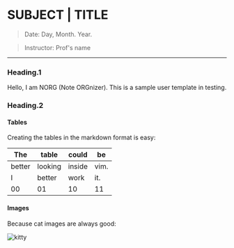# SUBJECT | TITLE
>Date:          Day, Month. Year.

>Instructor:    Prof's name

---

### Heading.1

Hello, I am NORG (Note ORGnizer). This is a sample user template in testing.

### Heading.2

#### Tables

Creating the tables in the markdown format is easy:

The | table | could | be
--- | --- | --- | ---
better | looking | inside | vim.
I | better | work | it.
00 | 01 | 10 | 11

#### Images

Because cat images are always good:

![kitty](cat.jpg)
